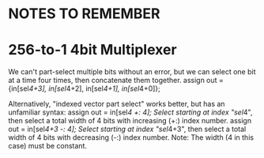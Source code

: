 # NOTES TO REMEMBER

# 256-to-1 4bit Multiplexer
We can't part-select multiple bits without an error, but we can select one bit at a time four times, then concatenate them together.
	 assign out = {in[sel*4+3], in[sel*4+2], in[sel*4+1], in[sel*4+0]};

Alternatively, "indexed vector part select" works better, but has an unfamiliar syntax:
   assign out = in[sel*4 +: 4];	 Select starting at index "sel*4", then select a total width of 4 bits with increasing (+:) index number.
	 assign out = in[sel*4+3 -: 4];	 Select starting at index "sel*4+3", then select a total width of 4 bits with decreasing (-:) index number.
 Note: The width (4 in this case) must be constant.
